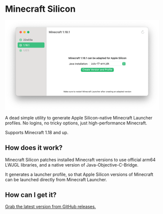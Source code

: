 # Minecraft Silicon

![A screenshot of Minecraft Silicon prompting the user to adapt Minecraft 1.18.1](window.png)

A dead simple utility to generate Apple Silicon-native Minecraft Launcher profiles. No logins, no tricky options, just high-performance Minecraft.

Supports Minecraft 1.18 and up.

## How does it work?

Minecraft Silicon patches installed Minecraft versions to use official arm64 LWJGL libraries, and a native version of Java-Objective-C-Bridge.

It generates a launcher profile, so that Apple Silicon versions of Minecraft can be launched directly from Minecraft Launcher.

## How can I get it?

[Grab the latest version from GitHub releases.](https://github.com/tagavari/minecraft-silicon/releases/latest)

